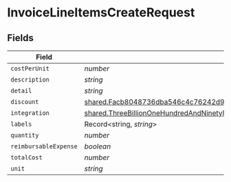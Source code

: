 # InvoiceLineItemsCreateRequest


## Fields

| Field                                                                                                                                                                                                                                                                                                                                    | Type                                                                                                                                                                                                                                                                                                                                     | Required                                                                                                                                                                                                                                                                                                                                 | Description                                                                                                                                                                                                                                                                                                                              |
| ---------------------------------------------------------------------------------------------------------------------------------------------------------------------------------------------------------------------------------------------------------------------------------------------------------------------------------------- | ---------------------------------------------------------------------------------------------------------------------------------------------------------------------------------------------------------------------------------------------------------------------------------------------------------------------------------------- | ---------------------------------------------------------------------------------------------------------------------------------------------------------------------------------------------------------------------------------------------------------------------------------------------------------------------------------------- | ---------------------------------------------------------------------------------------------------------------------------------------------------------------------------------------------------------------------------------------------------------------------------------------------------------------------------------------- |
| `costPerUnit`                                                                                                                                                                                                                                                                                                                            | *number*                                                                                                                                                                                                                                                                                                                                 | :heavy_minus_sign:                                                                                                                                                                                                                                                                                                                       | N/A                                                                                                                                                                                                                                                                                                                                      |
| `description`                                                                                                                                                                                                                                                                                                                            | *string*                                                                                                                                                                                                                                                                                                                                 | :heavy_minus_sign:                                                                                                                                                                                                                                                                                                                       | N/A                                                                                                                                                                                                                                                                                                                                      |
| `detail`                                                                                                                                                                                                                                                                                                                                 | *string*                                                                                                                                                                                                                                                                                                                                 | :heavy_minus_sign:                                                                                                                                                                                                                                                                                                                       | N/A                                                                                                                                                                                                                                                                                                                                      |
| `discount`                                                                                                                                                                                                                                                                                                                               | [shared.Facb8048736dba546c4c76242d9f8c7111011a7a7483528f37d80226698a1f2b](../../models/shared/facb8048736dba546c4c76242d9f8c7111011a7a7483528f37d80226698a1f2b.md)                                                                                                                                                                       | :heavy_minus_sign:                                                                                                                                                                                                                                                                                                                       | N/A                                                                                                                                                                                                                                                                                                                                      |
| `integration`                                                                                                                                                                                                                                                                                                                            | [shared.ThreeBillionOneHundredAndNinetyMillionSixHundredAndEightyFiveThousandEightHundredAndThirtyTwoa4970525ea5b0803efff0b36a0202062e1fd8a0bc187acbe156461](../../models/shared/threebilliononehundredandninetymillionsixhundredandeightyfivethousandeighthundredandthirtytwoa4970525ea5b0803efff0b36a0202062e1fd8a0bc187acbe156461.md) | :heavy_minus_sign:                                                                                                                                                                                                                                                                                                                       | N/A                                                                                                                                                                                                                                                                                                                                      |
| `labels`                                                                                                                                                                                                                                                                                                                                 | Record<string, *string*>                                                                                                                                                                                                                                                                                                                 | :heavy_minus_sign:                                                                                                                                                                                                                                                                                                                       | N/A                                                                                                                                                                                                                                                                                                                                      |
| `quantity`                                                                                                                                                                                                                                                                                                                               | *number*                                                                                                                                                                                                                                                                                                                                 | :heavy_minus_sign:                                                                                                                                                                                                                                                                                                                       | N/A                                                                                                                                                                                                                                                                                                                                      |
| `reimbursableExpense`                                                                                                                                                                                                                                                                                                                    | *boolean*                                                                                                                                                                                                                                                                                                                                | :heavy_minus_sign:                                                                                                                                                                                                                                                                                                                       | N/A                                                                                                                                                                                                                                                                                                                                      |
| `totalCost`                                                                                                                                                                                                                                                                                                                              | *number*                                                                                                                                                                                                                                                                                                                                 | :heavy_minus_sign:                                                                                                                                                                                                                                                                                                                       | N/A                                                                                                                                                                                                                                                                                                                                      |
| `unit`                                                                                                                                                                                                                                                                                                                                   | *string*                                                                                                                                                                                                                                                                                                                                 | :heavy_minus_sign:                                                                                                                                                                                                                                                                                                                       | N/A                                                                                                                                                                                                                                                                                                                                      |